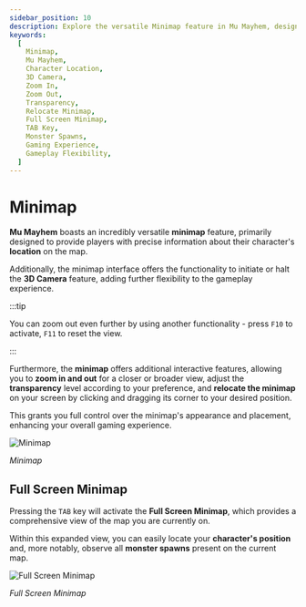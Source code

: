 ```yaml
---
sidebar_position: 10
description: Explore the versatile Minimap feature in Mu Mayhem, designed to provide precise information about your character's location on the map. Learn how to activate the Full Screen Minimap using the TAB key, gaining a comprehensive view of the current map and easily locating your character and monster spawns. Customize the Minimap's appearance, transparency, and position, adding flexibility to your gameplay experience.
keywords:
  [
    Minimap,
    Mu Mayhem,
    Character Location,
    3D Camera,
    Zoom In,
    Zoom Out,
    Transparency,
    Relocate Minimap,
    Full Screen Minimap,
    TAB Key,
    Monster Spawns,
    Gaming Experience,
    Gameplay Flexibility,
  ]
---
```


# Minimap

**Mu Mayhem** boasts an incredibly versatile **minimap** feature, primarily designed to provide players with precise information about their character's **location** on the map.

Additionally, the minimap interface offers the functionality to initiate or halt the **3D Camera** feature, adding further flexibility to the gameplay experience.

:::tip

You can zoom out even further by using another functionality - press `F10` to activate, `F11` to reset the view.

:::

Furthermore, the **minimap** offers additional interactive features, allowing you to **zoom in and out** for a closer or broader view, adjust the **transparency** level according to your preference, and **relocate the minimap** on your screen by clicking and dragging its corner to your desired position.

This grants you full control over the minimap's appearance and placement, enhancing your overall gaming experience.

![Minimap](/img/client-features/minimap.jpg)

_Minimap_

## Full Screen Minimap

Pressing the `TAB` key will activate the **Full Screen Minimap**, which provides a comprehensive view of the map you are currently on.

Within this expanded view, you can easily locate your **character's position** and, more notably, observe all **monster spawns** present on the current map.

![Full Screen Minimap](/img/client-features/minimap-tab.jpg)

_Full Screen Minimap_
